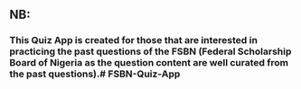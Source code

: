 ## NB: 
### This Quiz App is created for those that are interested in practicing the past questions of the FSBN (Federal Scholarship Board of Nigeria as the question content are well curated from the past questions).#   F S B N - Q u i z - A p p  
 